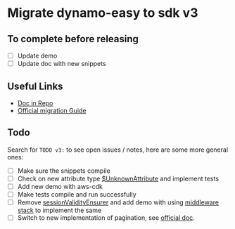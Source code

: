 # Migrate dynamo-easy to sdk v3

## To complete before releasing
- [ ] Update demo
- [ ] Update doc with new snippets

## Useful Links

- [Doc in Repo](https://github.com/aws/aws-sdk-js-v3)
- [Official migration Guide](https://github.com/aws/aws-sdk-js-v3/blob/main/UPGRADING.md)

## Todo
Search for `TODO v3:` to see open issues / notes, here are some more general ones:
- [ ] Make sure the snippets compile
- [ ] Check on new attribute type [$UnknownAttribute](./src/mapper/type/attribute.type.ts) and implement tests
- [ ] Add new demo with aws-cdk
- [ ] Make tests compile and run successfully
- [ ] Remove [sessionValidityEnsurer](./src/config/dynamo-easy-config.ts) and add demo with using [middleware stack](https://github.com/aws/aws-sdk-js-v3#middleware-stack) 
to implement the same
- [ ] Switch to new implementation of pagination, see [official doc](https://github.com/aws/aws-sdk-js-v3#paginators).
